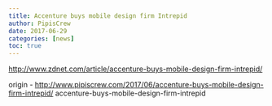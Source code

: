 ```yaml
---
title: Accenture buys mobile design firm Intrepid
author: PipisCrew
date: 2017-06-29
categories: [news]
toc: true
---
```


http://www.zdnet.com/article/accenture-buys-mobile-design-firm-intrepid/

origin - http://www.pipiscrew.com/2017/06/accenture-buys-mobile-design-firm-intrepid/ accenture-buys-mobile-design-firm-intrepid